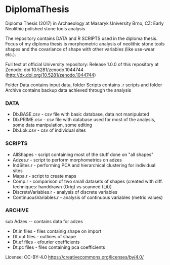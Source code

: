 # DiplomaThesis
Diploma Thesis (2017) in Archaeology at Masaryk University Brno, CZ:
Early Neolithic polished stone tools analysis

The repository contains DATA and R SCRIPTS used in the diploma thesis.
Focus of my diploma thesis is morphometric analysis of neolithic stone tools shapes and 
the covariance of shape with other variables (like use-wear etc.).

Full text at official University repository:
Release 1.0.0 of this repository at Zenodo: doi 10.5281/zenodo.1044744 (http://dx.doi.org/10.5281/zenodo.1044744)

Folder Data contains input data, folder Scripts contains .r scripts and folder Archive contains backup data achieved through the analysis

### DATA

+ Db.BASE.csv - csv file with basic database, data not manipulated
+ Db.PRIME.csv - csv file with database used for most of the analysis, some data manipulation, some editing
+ Db.Lok.csv - csv of individual sites

### SCRIPTS

+ AllShapes - script containing most of the stuff done on "all shapes"
+ Adzes.r - script to perform morphometrics on adzes
+ IndSites.r - performing PCA and hierarchical clustering for individual sites
+ Mapa.r - script to create maps
+ Comp.r - comparison of two small datasets of shapes (created with diff. techniques: handdrawn (Orig) vs scanned (Lit))
+ DiscreteVariables.r - analysis of discrete variables
+ ContinuousVariables.r - analysis of continuous variables (metric values)

### ARCHIVE

sub Adzes -- contains data for adzes
 + Dt.in files - files containig shape on import
 + Dt.out files - outlines of shape
 + Dt.ef files - efourier coefficients
 + Dt.pc files - files containing pca coefficients

License: CC-BY-4.0
https://creativecommons.org/licenses/by/4.0/
